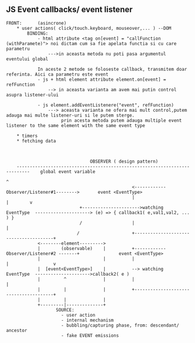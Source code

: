 

## JS Event callbacks/ event listener
    
    FRONT:      (asincrone)
        * user actions( click/touch.keyboard, mouseover,... ) --DOM
            BINDING: 
                - html attribute <tag on[event] = "callFunction (withParamete)"> noi dictam cum sa fie apelata functia si cu care parametru
                    --->in aceasta metoda nu poti pasa argumentul eventului global

                In aceste 2 metode se foloseste callback, transmitem doar referinta. Aici ca parametru este event
                - js + html element attribute element.on[event] = refFunction 
                    --> in aceasta varianta am avem mai putin control asupra listener-ului

                - js element.addEventListenere("event", refFunction) 
                    ---> aceasta varianta ne ofera mai mult control,putem adauga mai multe listener-uri si le putem sterge. 
                         prin acesta metoda putem adauga multiple event listener to the same element with the same event type

        * timers
        * fetching data



                                    OBSERVER ( design pattern)
        ---------------------------------------------------------------------------    global event variable     
                                                                                            ^
                                                    <------------Observer/Listener#1-------->       event <EventType>
                                                    |                                       |        v
                                +---------------------->watching  EventType  ---------------------> (e) => { callback1( e,val1,val2, ... ) }
                                /                   |                                       |
                               /                    +---------------------------------------+    
                <--------element---------> 
                |        (observable)    |          +------------Observer/Listener#2 -------+               event <EventType>
                |                        |          |                                       |                 v
                |  [event<EventType>]    |          --> watching  EventType  --------------------->callback2( e )
                |         ^              |          |                                       |
                |         |              |          +---------------------------------------+
                |         |              |
                +---------|--------------+  
                       SOURCE:
                         - user action
                         - internal mechanism
                         - bubbling/capturing phase, from: descendant/ ancestor
                         - fake EVENT emissions